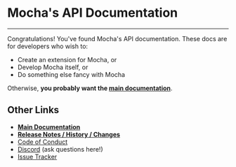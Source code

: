 # Mocha's API Documentation

---

Congratulations! You've found Mocha's API documentation. These docs are for developers who wish to:

- Create an extension for Mocha, or
- Develop Mocha itself, or
- Do something else fancy with Mocha

Otherwise, **you probably want the [main documentation](https://mochajs.org)**.

## Other Links

- **[Main Documentation](https://mochajs.org)**
- **[Release Notes / History / Changes](https://github.com/mochajs/mocha/blob/main/CHANGELOG.md)**
- [Code of Conduct](https://github.com/mochajs/mocha/blob/main/.github/CODE_OF_CONDUCT.md)
- [Discord](https://discord.gg/KeDn2uXhER) (ask questions here!)
- [Issue Tracker](https://github.com/mochajs/mocha/issues)
